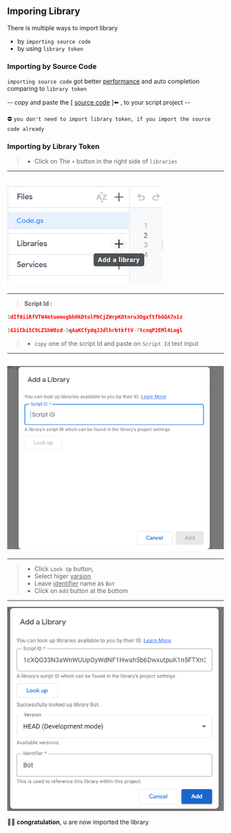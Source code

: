 ## Imporing Library

There is multiple ways to import library

- by `importing source code`
- by using `library token`

### Importing by Source Code

`importing source code` got better <u>performance</u> and auto completion comparing to `library token`

-- copy and paste the [ [source code](https://script.google.com/home/projects/1naKPHeBGcpgARUWtq7F-12VjQirwjSv4i4ESdD3hAkXQnnHYhnWiYIKQ/edit) ]⬅️ , to your script project --

⛔️ `you don't need to import library token, if you import the source code already`

### Importing by Library Token

> - Click on The `+` button in the right side of `libraries`

---

## ![libraries +](assets/G4.png)

---

> **Script Id :**

```js
1dIf0iiRfVTW4mtuemogbhHkDtolPNCjZWrpKOtnru3OgxftfbGQA7o1z
```

```js
1G1iCbi5C9LZShW0zd-5qAaKCfydqJJdlhrbtkftV-7tcnqP2EMl4Logl
```

> - `copy` one of the script Id and paste on `Script Id` text input

---

## ![Script Id](assets/G5.png)

---

> - Click `Look Up` button,
> - Select higer <u>varsion</u>
> - Leave <u>identifier</u> name as `Bot`
> - Click on `Add` button at the bottom

---

![Add](assets/G6.png)

🌟💪 **congratulation**, u are now imported the library
